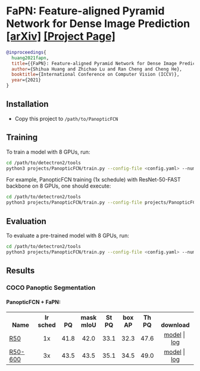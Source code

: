 # FaPN: Feature-aligned Pyramid Network for Dense Image Prediction [[arXiv]](https://arxiv.org/pdf/2108.07058.pdf) [[Project Page]](http://www.shihuahuang.cn/fapn/)

```BibTex
@inproceedings{
  huang2021fapn,
  title={{FaPN}: Feature-aligned Pyramid Network for Dense Image Prediction},
  author={Shihua Huang and Zhichao Lu and Ran Cheng and Cheng He},
  booktitle={International Conference on Computer Vision (ICCV)},
  year={2021}
}
```


## Installation
* Copy this project to `/path/to/PanopticFCN`

## Training
To train a model with 8 GPUs, run:
```bash
cd /path/to/detectron2/tools
python3 projects/PanopticFCN/train.py --config-file <config.yaml> --num-gpus 8
```

For example, PanopticFCN training (1x schedule) with ResNet-50-FAST backbone on 8 GPUs,
one should execute:
```bash
cd /path/to/detectron2/tools
python3 projects/PanopticFCN/train.py --config-file projects/PanopticFCN/configs/PanopticFCN-R50+FaPN-1x-FAST.yaml --num-gpus 8
```

## Evaluation
To evaluate a pre-trained model with 8 GPUs, run:
```bash
cd /path/to/detectron2/tools
python3 projects/PanopticFCN/train.py --config-file <config.yaml> --num-gpus 8 --eval-only MODEL.WEIGHTS /path/to/model_checkpoint
```

## Results
### COCO Panoptic Segmentation
#### PanopticFCN + FaPN:
<table><tbody>
<!-- START TABLE -->
<!-- TABLE HEADER -->
<th valign="bottom">Name</th>
<th valign="bottom">lr<br/>sched</th>
<th valign="bottom">PQ</th>
<th valign="bottom">mask<br/>mIoU</th>
<th valign="bottom">St<br/>PQ</th>
<th valign="bottom">box<br/>AP</th>
<th valign="bottom">Th<br/>PQ</th>
<th valign="bottom">download</th>
<!-- TABLE BODY -->
 <tr><td align="left"><a href="./PanopticFCN/configs/PanopticFCN-R50+FaPN-1x-FAST.yaml">R50</a></td>
<td align="center">1x</td>
<td align="center">41.8</td>
<td align="center">42.0</td>
<td align="center">33.1</td>
<td align="center">32.3</td>
<td align="center">47.6</td>
<td align="center"><a href="https://drive.google.com/file/d/1r3OlzCityLm9hhcXpoDAcfF6g4t4Qro1/view?usp=sharing">model</a>&nbsp;|&nbsp;
<a href="https://drive.google.com/file/d/1BYylyzmDOlBWObopjYjXSWdopG1Vijqx/view?usp=sharing">log</a></td>
</tr>
 <tr><td align="left"><a href="./PanopticFCN/configs/PanopticFCN-R50-600+FaPN-3x-FAST.yaml">R50-600</a></td>
<td align="center">3x</td>
<td align="center">43.5</td>
<td align="center">43.5</td>
<td align="center">35.1</td>
<td align="center">34.5</td>
<td align="center">49.0</td>
<td align="center"><a href="https://drive.google.com/file/d/1RIlPN1fvdQ95Yytjs-cir-FCWTSeUx2E/view?usp=sharing">model</a>&nbsp;|&nbsp;
<a href="https://drive.google.com/file/d/1jhqspevFvlLvpNKv0oh-5A1Mw0wGu97r/view?usp=sharing">log</a></td>
</tr>
</tbody></table>
